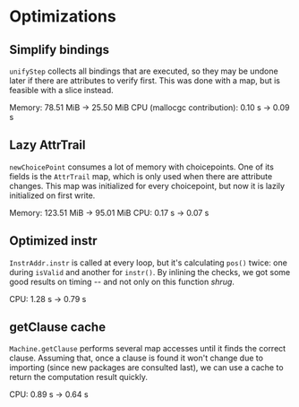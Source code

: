 # Optimizations

## Simplify bindings

`unifyStep` collects all bindings that are executed, so they may be undone later if
there are attributes to verify first. This was done with a map, but is feasible with
a slice instead.

Memory: 78.51 MiB -> 25.50 MiB
CPU (mallocgc contribution): 0.10 s -> 0.09 s

## Lazy AttrTrail

`newChoicePoint` consumes a lot of memory with choicepoints. One of its fields is the
`AttrTrail` map, which is only used when there are attribute changes. This map was
initialized for every choicepoint, but now it is lazily initialized on first write.

Memory: 123.51 MiB -> 95.01 MiB
CPU: 0.17 s -> 0.07 s

## Optimized instr

`InstrAddr.instr` is called at every loop, but it's calculating `pos()` twice: one
during `isValid` and another for `instr()`. By inlining the checks, we got some good
results on timing -- and not only on this function *shrug*.

CPU: 1.28 s -> 0.79 s

## getClause cache

`Machine.getClause` performs several map accesses until it finds the correct clause.
Assuming that, once a clause is found it won't change due to importing (since new
packages are consulted last), we can use a cache to return the computation result
quickly.

CPU: 0.89 s -> 0.64 s
